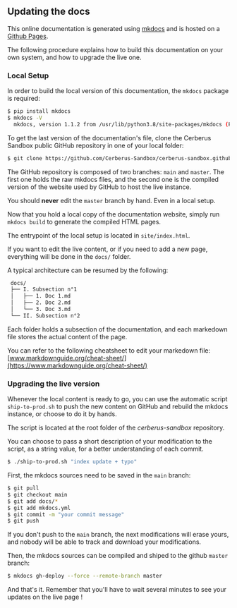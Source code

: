 ## Updating the docs

This online documentation is generated using [mkdocs](https://www.mkdocs.org/) and is hosted on a [Github Pages](https://github.com/Cerberus-Sandbox/cerberus-sandbox.github.io).

The following procedure explains how to build this documentation on your own system, and how to upgrade the live one.

### Local Setup
In order to build the local version of this documentation, the `mkdocs` package is required:
```bash
$ pip install mkdocs
$ mkdocs -V
  mkdocs, version 1.1.2 from /usr/lib/python3.8/site-packages/mkdocs (Python 3.8)
```

To get the last version of the documentation's file, clone the Cerberus Sandbox public GitHub repository in one of your local folder:
```bash
$ git clone https://github.com/Cerberus-Sandbox/cerberus-sandbox.github.io
```

The GitHub repository is composed of two branches: `main` and `master`.
The first one holds the raw mkdocs files, and the second one is the compiled version of the website used by GitHub to host the live instance.

You should **never** edit the `master` branch by hand. Even in a local setup.

Now that you hold a local copy of the documentation website, simply run `mkdocs build` to generate the compiled HTML pages.

The entrypoint of the local setup is located in `site/index.html`.

If you want to edit the live content, or if you need to add a new page, everything will be done in the `docs/` folder.

A typical architecture can be resumed by the following:
```bash
 docs/
 ├── I. Subsection n°1
 │   ├── 1. Doc 1.md
 │   ├── 2. Doc 2.md
 │   └── 3. Doc 3.md
 └── II. Subsection n°2
```

Each folder holds a subsection of the documentation, and each markedown file stores the actual content of the page.

You can refer to the following cheatsheet to edit your markedown file: [www.markdownguide.org/cheat-sheet/](https://www.markdownguide.org/cheat-sheet/)

### Upgrading the live version

Whenever the local content is ready to go, you can use the automatic script `ship-to-prod.sh` to push the new content on GitHub and rebuild the mkdocs instance, or choose to do it by hands.

The script is located at the root folder of the _cerberus-sandbox_ repository.

You can choose to pass a short description of your modification to the script, as a string value, for a better understanding of each commit.

```bash
$ ./ship-to-prod.sh "index update + typo"
```

First, the mkdocs sources need to be saved in the `main` branch:
```bash
$ git pull
$ git checkout main
$ git add docs/*
$ git add mkdocs.yml
$ git commit -m "your commit message"
$ git push
```

If you don't push to the `main` branch, the next modifications will erase yours, and nobody will be able to track and download your modifications.

Then, the mkdocs sources can be compiled and shiped to the github `master` branch:
```bash
$ mkdocs gh-deploy --force --remote-branch master
```

And that's it. Remember that you'll have to wait several minutes to see your updates on the live page !

